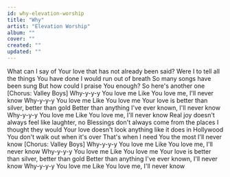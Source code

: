 ```yaml
---
id: why-elevation-worship
title: "Why"
artist: "Elevation Worship"
album: ""
cover: ""
created: ""
updated: ""
---
```


What can I say of Your love that has not already been said?
Were I to tell all the things You have done I would run out of breath
So many songs have been sung
But how could I praise You enough?
So here's another one
[Chorus: Valley Boys]
Why-y-y-y You love me
Like You love me, I'll never know
Why-y-y-y You love me
Like You love me
Your love is better than silver, better than gold
Better than anything I've ever known, I'll never know
Why-y-y-y You love mе
Like You love me, I'll nеver know
Real joy doesn't always feel like laughter, no
Blessings don't always come from the places I thought they would
Your love doesn't look anything like 
it does in Hollywood
You don't walk out when it's over
That's when I need You the most
I'll never know
[Chorus: Valley Boys]
Why-y-y-y You love me
Like You love me, I'll never know
Why-y-y-y You love me
Like You love me
Your love is better than silver, better than gold
Better than anything I've ever known, I'll never know
Why-y-y-y You love me
Like You love me, I'll never know